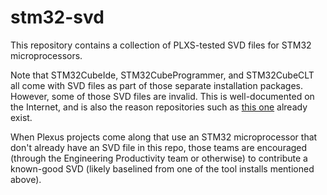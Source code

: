 # stm32-svd

This repository contains a collection of PLXS-tested SVD files for STM32 microprocessors.

Note that STM32CubeIde, STM32CubeProgrammer, and STM32CubeCLT all come with SVD files as part of those separate installation packages.  However, some of those SVD files are invalid.  This is well-documented on the Internet, and is also the reason repositories such as [this one](https://github.com/tinygo-org/stm32-svd) already exist.

When Plexus projects come along that use an STM32 microprocessor that don't already have an SVD file in this repo, those teams are encouraged (through the Engineering Productivity team or otherwise) to contribute a known-good SVD (likely baselined from one of the tool installs mentioned above).

